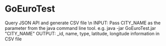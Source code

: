 # GoEuroTest
Query JSON API and generate CSV file \n
INPUT: Pass CITY_NAME as the parameter from the java command line tool. e.g. java -jar GoEuroTest.jar "CITY_NAME"
OUTPUT: _id, name, type, latitude, longitude information in CSV file
